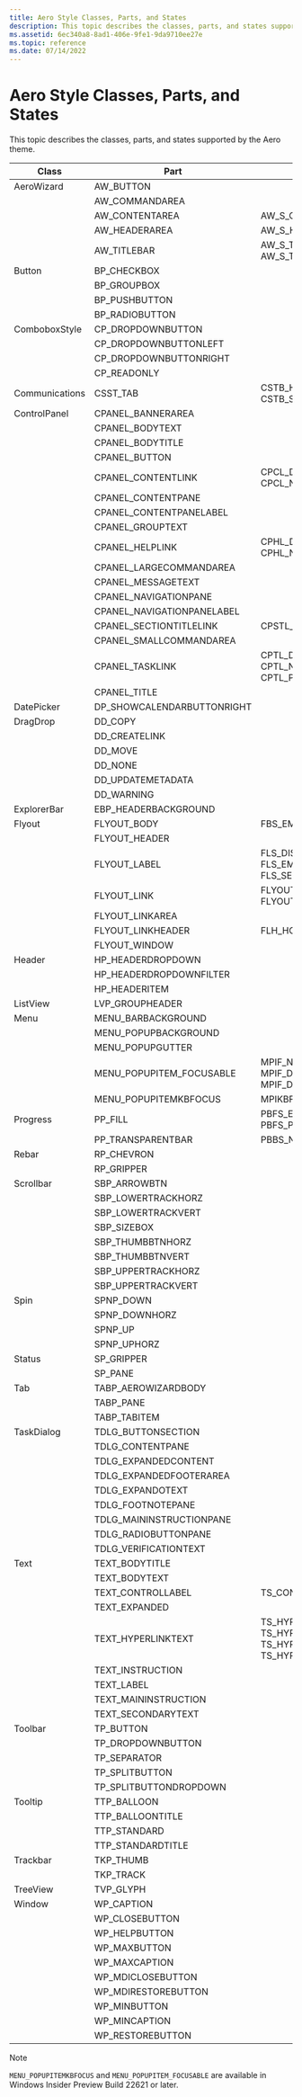 ```yaml
---
title: Aero Style Classes, Parts, and States
description: This topic describes the classes, parts, and states supported by the Aero theme.
ms.assetid: 6ec340a8-8ad1-406e-9fe1-9da9710ee27e
ms.topic: reference
ms.date: 07/14/2022
---
```


# Aero Style Classes, Parts, and States

This topic describes the classes, parts, and states supported by the Aero theme.



| Class          | Part                        | States                                                                                     |
|----------------|-----------------------------|--------------------------------------------------------------------------------------------|
| AeroWizard     | AW\_BUTTON                  |                                                                                            |
|                | AW\_COMMANDAREA             |                                                                                            |
|                | AW\_CONTENTAREA             | AW\_S\_CONTENTAREA\_NOMARGIN                                                               |
|                | AW\_HEADERAREA              | AW\_S\_HEADERAREA\_NOMARGIN                                                                |
|                | AW\_TITLEBAR                | AW\_S\_TITLEBAR\_ACTIVE, AW\_S\_TITLEBAR\_INACTIVE                                         |
| Button         | BP\_CHECKBOX                |                                                                                            |
|                | BP\_GROUPBOX                |                                                                                            |
|                | BP\_PUSHBUTTON              |                                                                                            |
|                | BP\_RADIOBUTTON             |                                                                                            |
| ComboboxStyle  | CP\_DROPDOWNBUTTON          |                                                                                            |
|                | CP\_DROPDOWNBUTTONLEFT      |                                                                                            |
|                | CP\_DROPDOWNBUTTONRIGHT     |                                                                                            |
|                | CP\_READONLY                |                                                                                            |
| Communications | CSST\_TAB                   | CSTB\_HOT, CSTB\_NORMAL, CSTB\_SELECTED                                                    |
| ControlPanel   | CPANEL\_BANNERAREA          |                                                                                            |
|                | CPANEL\_BODYTEXT            |                                                                                            |
|                | CPANEL\_BODYTITLE           |                                                                                            |
|                | CPANEL\_BUTTON              |                                                                                            |
|                | CPANEL\_CONTENTLINK         | CPCL\_DISABLED, CPCL\_HOT, CPCL\_NORMAL, CPCL\_PRESSED                                     |
|                | CPANEL\_CONTENTPANE         |                                                                                            |
|                | CPANEL\_CONTENTPANELABEL    |                                                                                            |
|                | CPANEL\_GROUPTEXT           |                                                                                            |
|                | CPANEL\_HELPLINK            | CPHL\_DISABLED, CPHL\_HOT, CPHL\_NORMAL, CPHL\_PRESSED                                     |
|                | CPANEL\_LARGECOMMANDAREA    |                                                                                            |
|                | CPANEL\_MESSAGETEXT         |                                                                                            |
|                | CPANEL\_NAVIGATIONPANE      |                                                                                            |
|                | CPANEL\_NAVIGATIONPANELABEL |                                                                                            |
|                | CPANEL\_SECTIONTITLELINK    | CPSTL\_HOT, CPSTL\_NORMAL                                                                  |
|                | CPANEL\_SMALLCOMMANDAREA    |                                                                                            |
|                | CPANEL\_TASKLINK            | CPTL\_DISABLED, CPTL\_HOT, CPTL\_NORMAL, CPTL\_PAGE, CPTL\_PRESSED                         |
|                | CPANEL\_TITLE               |                                                                                            |
| DatePicker     | DP\_SHOWCALENDARBUTTONRIGHT |                                                                                            |
| DragDrop       | DD\_COPY                    |                                                                                            |
|                | DD\_CREATELINK              |                                                                                            |
|                | DD\_MOVE                    |                                                                                            |
|                | DD\_NONE                    |                                                                                            |
|                | DD\_UPDATEMETADATA          |                                                                                            |
|                | DD\_WARNING                 |                                                                                            |
| ExplorerBar    | EBP\_HEADERBACKGROUND       |                                                                                            |
| Flyout         | FLYOUT\_BODY                | FBS\_EMPHASIZED, FBS\_NORMAL                                                               |
|                | FLYOUT\_HEADER              |                                                                                            |
|                | FLYOUT\_LABEL               | FLS\_DISABLED, FLS\_EMPHASIZED, FLS\_NORMAL, FLS\_SELECTED                                 |
|                | FLYOUT\_LINK                | FLYOUTLINK\_HOVER, FLYOUTLINK\_NORMAL                                                      |
|                | FLYOUT\_LINKAREA            |                                                                                            |
|                | FLYOUT\_LINKHEADER          | FLH\_HOVER, FLH\_NORMAL                                                                    |
|                | FLYOUT\_WINDOW              |                                                                                            |
| Header         | HP\_HEADERDROPDOWN          |                                                                                            |
|                | HP\_HEADERDROPDOWNFILTER    |                                                                                            |
|                | HP\_HEADERITEM              |                                                                                            |
| ListView       | LVP\_GROUPHEADER            |                                                                                            |
| Menu           | MENU\_BARBACKGROUND         |                                                                                            |
|                | MENU\_POPUPBACKGROUND       |                                                                                            |
|                | MENU\_POPUPGUTTER           |                                                                                            |
|                | MENU\_POPUPITEM\_FOCUSABLE  | MPIF\_NORMAL, MPIF\_HOT, MPIF\_DISABLED, MPIF\_DISABLEDHOT                                                                                           |
|                | MENU\_POPUPITEMKBFOCUS      | MPIKBFOCUS\_NORMAL                                                                         |
| Progress       | PP\_FILL                    | PBFS\_ERROR, PBFS\_PARTIAL, PBFS\_PAUSED                                                   |
|                | PP\_TRANSPARENTBAR          | PBBS\_NORMAL, PBBS\_PARTIAL                                                                |
| Rebar          | RP\_CHEVRON                 |                                                                                            |
|                | RP\_GRIPPER                 |                                                                                            |
| Scrollbar      | SBP\_ARROWBTN               |                                                                                            |
|                | SBP\_LOWERTRACKHORZ         |                                                                                            |
|                | SBP\_LOWERTRACKVERT         |                                                                                            |
|                | SBP\_SIZEBOX                |                                                                                            |
|                | SBP\_THUMBBTNHORZ           |                                                                                            |
|                | SBP\_THUMBBTNVERT           |                                                                                            |
|                | SBP\_UPPERTRACKHORZ         |                                                                                            |
|                | SBP\_UPPERTRACKVERT         |                                                                                            |
| Spin           | SPNP\_DOWN                  |                                                                                            |
|                | SPNP\_DOWNHORZ              |                                                                                            |
|                | SPNP\_UP                    |                                                                                            |
|                | SPNP\_UPHORZ                |                                                                                            |
| Status         | SP\_GRIPPER                 |                                                                                            |
|                | SP\_PANE                    |                                                                                            |
| Tab            | TABP\_AEROWIZARDBODY        |                                                                                            |
|                | TABP\_PANE                  |                                                                                            |
|                | TABP\_TABITEM               |                                                                                            |
| TaskDialog     | TDLG\_BUTTONSECTION         |                                                                                            |
|                | TDLG\_CONTENTPANE           |                                                                                            |
|                | TDLG\_EXPANDEDCONTENT       |                                                                                            |
|                | TDLG\_EXPANDEDFOOTERAREA    |                                                                                            |
|                | TDLG\_EXPANDOTEXT           |                                                                                            |
|                | TDLG\_FOOTNOTEPANE          |                                                                                            |
|                | TDLG\_MAININSTRUCTIONPANE   |                                                                                            |
|                | TDLG\_RADIOBUTTONPANE       |                                                                                            |
|                | TDLG\_VERIFICATIONTEXT      |                                                                                            |
| Text           | TEXT\_BODYTITLE             |                                                                                            |
|                | TEXT\_BODYTEXT              |                                                                                            |
|                | TEXT\_CONTROLLABEL          | TS\_CONTROLLABEL\_DISABLED                                                                 |
|                | TEXT\_EXPANDED              |                                                                                            |
|                | TEXT\_HYPERLINKTEXT         | TS\_HYPERLINK\_DISABLED, TS\_HYPERLINK\_HOT, TS\_HYPERLINK\_NORMAL, TS\_HYPERLINK\_PRESSED |
|                | TEXT\_INSTRUCTION           |                                                                                            |
|                | TEXT\_LABEL                 |                                                                                            |
|                | TEXT\_MAININSTRUCTION       |                                                                                            |
|                | TEXT\_SECONDARYTEXT         |                                                                                            |
| Toolbar        | TP\_BUTTON                  |                                                                                            |
|                | TP\_DROPDOWNBUTTON          |                                                                                            |
|                | TP\_SEPARATOR               |                                                                                            |
|                | TP\_SPLITBUTTON             |                                                                                            |
|                | TP\_SPLITBUTTONDROPDOWN     |                                                                                            |
| Tooltip        | TTP\_BALLOON                |                                                                                            |
|                | TTP\_BALLOONTITLE           |                                                                                            |
|                | TTP\_STANDARD               |                                                                                            |
|                | TTP\_STANDARDTITLE          |                                                                                            |
| Trackbar       | TKP\_THUMB                  |                                                                                            |
|                | TKP\_TRACK                  |                                                                                            |
| TreeView       | TVP\_GLYPH                  |                                                                                            |
| Window         | WP\_CAPTION                 |                                                                                            |
|                | WP\_CLOSEBUTTON             |                                                                                            |
|                | WP\_HELPBUTTON              |                                                                                            |
|                | WP\_MAXBUTTON               |                                                                                            |
|                | WP\_MAXCAPTION              |                                                                                            |
|                | WP\_MDICLOSEBUTTON          |                                                                                            |
|                | WP\_MDIRESTOREBUTTON        |                                                                                            |
|                | WP\_MINBUTTON               |                                                                                            |
|                | WP\_MINCAPTION              |                                                                                            |
|                | WP\_RESTOREBUTTON           |                                                                                            |

> [!NOTE]
> `MENU_POPUPITEMKBFOCUS` and `MENU_POPUPITEM_FOCUSABLE` are available in Windows Insider Preview Build 22621 or later.
